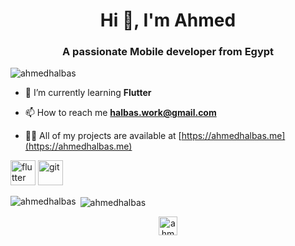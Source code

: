 <h1 align="center">Hi 👋, I'm Ahmed</h1>
<h3 align="center">A passionate Mobile developer from Egypt</h3>

<p align="left"> <img src="https://komarev.com/ghpvc/?username=ahmedhalbas" alt="ahmedhalbas" /> </p>


- 🌱 I’m currently learning **Flutter**

- 📫 How to reach me **halbas.work@gmail.com**

- 👨‍💻 All of my projects are available at [https://ahmedhalbas.me](https://ahmedhalbas.me)

<p align="left"> <img src="https://www.vectorlogo.zone/logos/flutterio/flutterio-icon.svg" alt="flutter" width="40" height="40"/> <img src="https://www.vectorlogo.zone/logos/git-scm/git-scm-icon.svg" alt="git" width="40" height="40"/> </p><p><img align="left" src="https://github-readme-stats.vercel.app/api/top-langs/?username=ahmedhalbas&layout=compact&hide=html" alt="ahmedhalbas" /></p>

<p>&nbsp;<img align="center" src="https://github-readme-stats.vercel.app/api?username=ahmedhalbas&show_icons=true" alt="ahmedhalbas" /></p>

<p align="center">
<a href="https://linkedin.com/in/ahmedhalbas" target="blank"><img align="center" src="https://cdn.jsdelivr.net/npm/simple-icons@3.0.1/icons/linkedin.svg" alt="ahmedhalbas" height="30" width="30" /></a>
</p>
